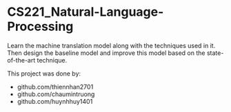 # CS221_Natural-Language-Processing

Learn the machine translation model along with the techniques used in it. Then design the baseline model and improve this model based on the state-of-the-art technique.

This project was done by:
  - github.com/thiennhan2701
  - github.com/chaumintruong
  - github.com/huynhhuy1401
